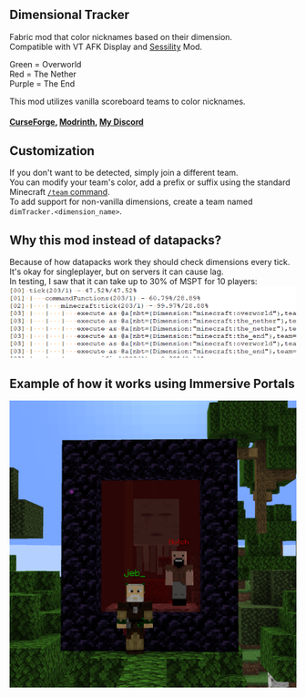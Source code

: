 ## Dimensional Tracker

Fabric mod that color nicknames based on their dimension.  
Compatible with VT AFK Display and [Sessility](https://modrinth.com/mod/sessility) Mod.

Green = Overworld  
Red = The Nether  
Purple = The End  

This mod utilizes vanilla scoreboard teams to color nicknames.

#### [CurseForge](https://legacy.curseforge.com/minecraft/mc-mods/dimensional-tracker), [Modrinth](https://modrinth.com/mod/dimensionaltracker), [My Discord](https://discord.gg/UY4nhvUzaK)

## Customization  
If you don't want to be detected, simply join a different team.  
You can modify your team's color, add a prefix or suffix using the standard Minecraft [`/team` command](https://minecraft.wiki/w/Commands/team).  
To add support for non-vanilla dimensions, create a team named `dimTracker.<dimension_name>`.


## Why this mod instead of datapacks?  
Because of how datapacks work they should check dimensions every tick. It's okay for singleplayer, but on servers it can cause lag.  
In testing, I saw that it can take up to 30% of MSPT for 10 players:
![img.png](datapack.webp)

## Example of how it works using Immersive Portals

![image.webp](image.webp)